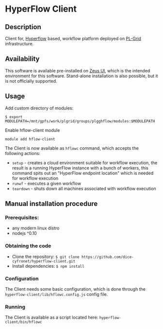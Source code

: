 # HyperFlow Client

## Description

Client for, [Hyperflow](http://github.com/dice-cyfronet/hyperflow) based, workflow platform deployed on [PL-Grid](http://plgrid.pl) infrastructure.

## Availability

This software is available pre-installed on [Zeus UI](https://docs.plgrid.pl/pages/viewpage.action?pageId=4260595), which is the intended environment for this software. Stand-alone installation is also possible, but it is not officially supported.

## Usage

Add custom directory of modules:

`$ export MODULEPATH=/mnt/gpfs/work/plgrid/groups/plgghflow/modules:$MODULEPATH`

Enable hflow-client module

`module add hflow-client`

The Client is now available as `hflowc` command, which accepts the following actions:

 * `setup` - creates a cloud environment suitable for workflow execution, the result is a running HyperFlow instance with a bunch of workers, this command spits out an "HyperFlow endpoint location" which is needed for workflow execution
 * `runwf` - executes a given workflow
 * `teardown` - shuts down all machines associated with workflow execution

## Manual installation procedure

### Prerequisites:

 * any modern linux distro
 * nodejs ^0.10
 
### Obtaining the code

 * Clone the repository: `$ git clone https://github.com/dice-cyfronet/hyperflow-client.git`
 * Install dependencies: `$ npm install`
 
### Configuration

The Client needs some basic configuration, which is done through the `hyperflow-client/lib/hflowc.config.js` config file.

### Running

The Client is available as a script located here: `hyperflow-client/bin/hflowc`

